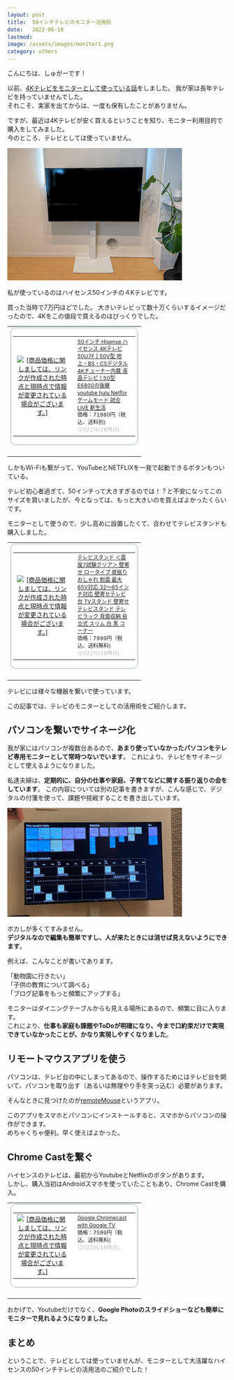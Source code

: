 ```yaml
---
layout: post
title:  50インチテレビのモニター活用術
date:   2022-06-18
lastmod: 
image: /assets/images/monitor1.png
category: others
---
```


こんにちは、しゅがーです！

以前、<a href="/../../../2022/06/18/50-inch-monitor">4Kテレビをモニターとして使っている話</a>をしました。
我が家は長年テレビを持っていませんでした。<br>
それこそ、実家を出てからは、一度も保有したことがありません。

ですが、最近は4Kテレビが安く買えるということを知り、モニター利用目的で購入をしてみました。<br>
今のところ、テレビとしては使っていません。

<img src="/assets/images/monitor1.png" width="400" />

私が使っているのはハイセンス50インチの４Kテレビです。

買った当時で7万円ほどでした。
大きいテレビって数十万くらいするイメージだったので、4Kをこの値段で買えるのはびっくりでした。

<table border="0" cellpadding="0" cellspacing="0"><tr><td><div style="border:1px solid #95a5a6;border-radius:.75rem;background-color:#FFFFFF;width:280px;margin:0px;padding:5px;text-align:center;overflow:hidden;"><table><tr><td style="width:128px"><a href="https://hb.afl.rakuten.co.jp/ichiba/28ce6a51.392d675e.28ce6a52.407de178/?pc=https%3A%2F%2Fitem.rakuten.co.jp%2Fa-price%2F4580341984376%2F&link_type=picttext&ut=eyJwYWdlIjoiaXRlbSIsInR5cGUiOiJwaWN0dGV4dCIsInNpemUiOiIxMjh4MTI4IiwibmFtIjoxLCJuYW1wIjoicmlnaHQiLCJjb20iOjEsImNvbXAiOiJkb3duIiwicHJpY2UiOjEsImJvciI6MSwiY29sIjoxLCJiYnRuIjoxLCJwcm9kIjowLCJhbXAiOmZhbHNlfQ%3D%3D" target="_blank" rel="nofollow sponsored noopener" style="word-wrap:break-word;"  ><img src="https://hbb.afl.rakuten.co.jp/hgb/28ce6a51.392d675e.28ce6a52.407de178/?me_id=1243088&item_id=10811977&pc=https%3A%2F%2Fthumbnail.image.rakuten.co.jp%2F%400_mall%2Fa-price%2Fcabinet%2Forj%2F02%2F4580341984376.jpg%3F_ex%3D128x128&s=128x128&t=picttext" border="0" style="margin:2px" alt="[商品価格に関しましては、リンクが作成された時点と現時点で情報が変更されている場合がございます。]" title="[商品価格に関しましては、リンクが作成された時点と現時点で情報が変更されている場合がございます。]"></a></td><td style="vertical-align:top;width:136px;"><p style="font-size:12px;line-height:1.4em;text-align:left;margin:0px;padding:2px 6px;word-wrap:break-word"><a href="https://hb.afl.rakuten.co.jp/ichiba/28ce6a51.392d675e.28ce6a52.407de178/?pc=https%3A%2F%2Fitem.rakuten.co.jp%2Fa-price%2F4580341984376%2F&link_type=picttext&ut=eyJwYWdlIjoiaXRlbSIsInR5cGUiOiJwaWN0dGV4dCIsInNpemUiOiIxMjh4MTI4IiwibmFtIjoxLCJuYW1wIjoicmlnaHQiLCJjb20iOjEsImNvbXAiOiJkb3duIiwicHJpY2UiOjEsImJvciI6MSwiY29sIjoxLCJiYnRuIjoxLCJwcm9kIjowLCJhbXAiOmZhbHNlfQ%3D%3D" target="_blank" rel="nofollow sponsored noopener" style="word-wrap:break-word;"  >50インチ Hisense ハイセンス 4Kテレビ 50U7F [ 50V型 地上・BS・CSデジタル 4Kチューナー内蔵 液晶テレビ ] 50型 E6800の後継 youtube hulu Netflix ゲームモード 試合 LIVE 新生活</a><br><span >価格：71980円（税込、送料別)</span> <span style="color:#BBB">(2022/6/18時点)</span></p></td></tr></table></div><br><p style="color:#000000;font-size:12px;line-height:1.4em;margin:5px;word-wrap:break-word"></p></td></tr></table>


しかもWi-Fiも繋がって、YouTubeとNETFLIXを一発で起動できるボタンもついている。

テレビ初心者過ぎて、50インチって大きすぎるのでは！？と不安になってこのサイズを買いましたが、今となっては、もっと大きいのを買えばよかったくらいです。

モニターとして使うので、少し高めに設置したくて、合わせてテレビスタンドも購入しました。

<table border="0" cellpadding="0" cellspacing="0"><tr><td><div style="border:1px solid #95a5a6;border-radius:.75rem;background-color:#FFFFFF;width:280px;margin:0px;padding:5px;text-align:center;overflow:hidden;"><table><tr><td style="width:128px"><a href="https://hb.afl.rakuten.co.jp/ichiba/24ac5e54.de1e3bf6.24ac5e55.ee001b3f/?pc=https%3A%2F%2Fitem.rakuten.co.jp%2Ftansu%2F45400013%2F&link_type=picttext&ut=eyJwYWdlIjoiaXRlbSIsInR5cGUiOiJwaWN0dGV4dCIsInNpemUiOiIxMjh4MTI4IiwibmFtIjoxLCJuYW1wIjoicmlnaHQiLCJjb20iOjEsImNvbXAiOiJkb3duIiwicHJpY2UiOjEsImJvciI6MSwiY29sIjoxLCJiYnRuIjoxLCJwcm9kIjowLCJhbXAiOmZhbHNlfQ%3D%3D" target="_blank" rel="nofollow sponsored noopener" style="word-wrap:break-word;"  ><img src="https://hbb.afl.rakuten.co.jp/hgb/24ac5e54.de1e3bf6.24ac5e55.ee001b3f/?me_id=1199397&item_id=10048364&pc=https%3A%2F%2Fthumbnail.image.rakuten.co.jp%2F%400_mall%2Ftansu%2Fcabinet%2Fav7%2F45400013_10a.jpg%3F_ex%3D128x128&s=128x128&t=picttext" border="0" style="margin:2px" alt="[商品価格に関しましては、リンクが作成された時点と現時点で情報が変更されている場合がございます。]" title="[商品価格に関しましては、リンクが作成された時点と現時点で情報が変更されている場合がございます。]"></a></td><td style="vertical-align:top;width:136px;"><p style="font-size:12px;line-height:1.4em;text-align:left;margin:0px;padding:2px 6px;word-wrap:break-word"><a href="https://hb.afl.rakuten.co.jp/ichiba/24ac5e54.de1e3bf6.24ac5e55.ee001b3f/?pc=https%3A%2F%2Fitem.rakuten.co.jp%2Ftansu%2F45400013%2F&link_type=picttext&ut=eyJwYWdlIjoiaXRlbSIsInR5cGUiOiJwaWN0dGV4dCIsInNpemUiOiIxMjh4MTI4IiwibmFtIjoxLCJuYW1wIjoicmlnaHQiLCJjb20iOjEsImNvbXAiOiJkb3duIiwicHJpY2UiOjEsImJvciI6MSwiY29sIjoxLCJiYnRuIjoxLCJwcm9kIjowLCJhbXAiOmZhbHNlfQ%3D%3D" target="_blank" rel="nofollow sponsored noopener" style="word-wrap:break-word;"  >テレビスタンド ＜震度7試験クリア＞ 壁寄せ ロータイプ 首振り おしゃれ 耐震 最大65V対応 32〜65インチ対応 壁寄せテレビ台 TVスタンド 壁寄せテレビスタンド テレビラック 背面収納 自立式 スリム 白 黒 コーナー</a><br><span >価格：7999円（税込、送料無料)</span> <span style="color:#BBB">(2022/6/18時点)</span></p></td></tr></table></div><br><p style="color:#000000;font-size:12px;line-height:1.4em;margin:5px;word-wrap:break-word"></p></td></tr></table>

テレビには様々な機器を繋いで使っています。

この記事では、テレビのモニターとしての活用術をご紹介します。

## パソコンを繋いでサイネージ化

我が家にはパソコンが複数台あるので、<b>あまり使っていなかったパソコンをテレビ専用モニターとして常時つないでいます</b>。
これにより、テレビをサイネージとして使えるようになりました。

私達夫婦は、<b>定期的に、自分の仕事や家庭、子育てなどに関する振り返りの会をしています</b>。
この内容については別の記事を書きますが、こんな感じで、デジタルの付箋を使って、課題や挑戦することを書き出しています。

<img src="/assets/images/monitor2.png" width="400" />

ボカしが多くてすみません。<br>
<b>デジタルなので編集も簡単ですし、人が来たときには消せば見えないようにできます</b>。

例えば、こんなことが書いてあります。

「動物園に行きたい」<br>
「子供の教育について調べる」<br>
「ブログ記事をもっと頻繁にアップする」

モニターはダイニングテーブルからも見える場所にあるので、頻繁に目に入ります。<br>
これにより、<b>仕事も家庭も課題やToDoが明確になり、今まで口約束だけで実現できていなかったことが、かなり実現しやすくなりました</b>。

## リモートマウスアプリを使う
パソコンは、テレビ台の中にしまってあるので、操作するためにはテレビ台を開いて、パソコンを取り出す（あるいは無理やり手を突っ込む）必要があります。

そんなときに見つけたのが<a href="https://www.remotemouse.net/">remoteMouse</a>というアプリ。

このアプリをスマホとパソコンにインストールすると、スマホからパソコンの操作ができます。<br>
めちゃくちゃ便利。早く使えばよかった。

## Chrome Castを繋ぐ
ハイセンスのテレビは、最初からYoutubeとNetflixのボタンがあります。<br>
しかし、購入当初はAndroidスマホを使っていたこともあり、Chrome Castを購入。

<table border="0" cellpadding="0" cellspacing="0"><tr><td><div style="border:1px solid #95a5a6;border-radius:.75rem;background-color:#FFFFFF;width:280px;margin:0px;padding:5px;text-align:center;overflow:hidden;"><table><tr><td style="width:128px"><a href="https://hb.afl.rakuten.co.jp/ichiba/28cec89d.b7e99e51.28cec89e.2cab3cd1/?pc=https%3A%2F%2Fitem.rakuten.co.jp%2Fbook%2F16532355%2F&link_type=picttext&ut=eyJwYWdlIjoiaXRlbSIsInR5cGUiOiJwaWN0dGV4dCIsInNpemUiOiIxMjh4MTI4IiwibmFtIjoxLCJuYW1wIjoicmlnaHQiLCJjb20iOjEsImNvbXAiOiJkb3duIiwicHJpY2UiOjEsImJvciI6MSwiY29sIjoxLCJiYnRuIjoxLCJwcm9kIjowLCJhbXAiOmZhbHNlfQ%3D%3D" target="_blank" rel="nofollow sponsored noopener" style="word-wrap:break-word;"  ><img src="https://hbb.afl.rakuten.co.jp/hgb/28cec89d.b7e99e51.28cec89e.2cab3cd1/?me_id=1213310&item_id=20192650&pc=https%3A%2F%2Fthumbnail.image.rakuten.co.jp%2F%400_mall%2Fbook%2Fcabinet%2F7465%2F0193575007465.jpg%3F_ex%3D128x128&s=128x128&t=picttext" border="0" style="margin:2px" alt="[商品価格に関しましては、リンクが作成された時点と現時点で情報が変更されている場合がございます。]" title="[商品価格に関しましては、リンクが作成された時点と現時点で情報が変更されている場合がございます。]"></a></td><td style="vertical-align:top;width:136px;"><p style="font-size:12px;line-height:1.4em;text-align:left;margin:0px;padding:2px 6px;word-wrap:break-word"><a href="https://hb.afl.rakuten.co.jp/ichiba/28cec89d.b7e99e51.28cec89e.2cab3cd1/?pc=https%3A%2F%2Fitem.rakuten.co.jp%2Fbook%2F16532355%2F&link_type=picttext&ut=eyJwYWdlIjoiaXRlbSIsInR5cGUiOiJwaWN0dGV4dCIsInNpemUiOiIxMjh4MTI4IiwibmFtIjoxLCJuYW1wIjoicmlnaHQiLCJjb20iOjEsImNvbXAiOiJkb3duIiwicHJpY2UiOjEsImJvciI6MSwiY29sIjoxLCJiYnRuIjoxLCJwcm9kIjowLCJhbXAiOmZhbHNlfQ%3D%3D" target="_blank" rel="nofollow sponsored noopener" style="word-wrap:break-word;"  >Google Chromecast with Google TV</a><br><span >価格：7599円（税込、送料無料)</span> <span style="color:#BBB">(2022/6/18時点)</span></p></td></tr></table></div><br><p style="color:#000000;font-size:12px;line-height:1.4em;margin:5px;word-wrap:break-word"></p></td></tr></table>

おかげで、Youtubeだけでなく、<b>Google Photoのスライドショーなども簡単にモニターで見れるようになりました。</b>

## まとめ
ということで、テレビとしては使っていませんが、モニターとして大活躍なハイセンスの50インチテレビの活用法のご紹介でした！


<br>
<br>
<br>
